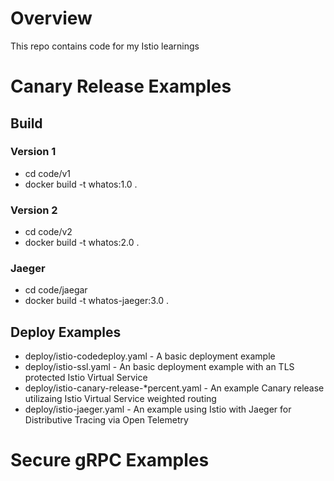 # Overview
This repo contains code for my Istio learnings

# Canary Release Examples
## Build
### Version 1
* cd code/v1
* docker build -t whatos:1.0 . 

### Version 2
* cd code/v2
* docker build -t whatos:2.0 . 

### Jaeger
* cd code/jaegar
* docker build -t whatos-jaeger:3.0 .

## Deploy Examples
* deploy/istio-codedeploy.yaml - A basic deployment example 
* deploy/istio-ssl.yaml - An basic deployment example with an TLS protected Istio Virtual Service
* deploy/istio-canary-release-*percent.yaml - An example Canary release utilizaing Istio Virtual Service weighted routing
* deploy/istio-jaeger.yaml - An example using Istio with Jaeger for Distributive Tracing via Open Telemetry

# Secure gRPC Examples

